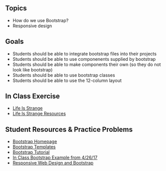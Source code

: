 ## Topics
- How do we use Bootstrap?
- Responsive design

## Goals
- Students should be able to integrate bootstrap files into their projects
- Students should be able to use componenents supplied by bootstrap
- Students should be able to make components their own (so they do not look like bootstrap)
- Students should be able to use bootstrap classes
- Students should be able to use the 12-column layout

## In Class Exercise
 - [Life Is Strange](https://docs.google.com/presentation/d/1F1aHwgVWd4eZ3j3HuSqlntrzcVEFIKuLS97jFum6HuY/edit#slide=id.g1234cc2daa_0_0)
 - [Life Is Strange Resources](https://github.com/WeCanCodeIT/Bootstrap-LifeIsStrange)
 
## Student Resources & Practice Problems
  - [Bootstrap Homepage](http://www.getbootstrap.com)
  - [Bootstrap Templates](https://www.w3schools.com/bootstrap/bootstrap_templates.asp)
  - [Bootstrap Tutorial](https://www.w3schools.com/bootstrap/bootstrap_get_started.asp)
  - [In Class Bootstrap Example from 4/26/17](https://github.com/JarrydHuntley/TestBootstrapSite1-spring17)
  - [Responsive Web Design and Bootstrap](https://docs.google.com/a/wecancodeit.org/presentation/d/1BAHrkWWnF0gcGRMoii8iYbwQVK4OjS3yC1B8M_zVwaY/edit?usp=sharing)
